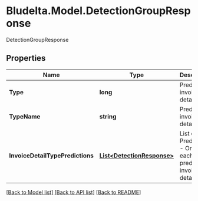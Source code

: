 # Bludelta.Model.DetectionGroupResponse
DetectionGroupResponse

## Properties

Name | Type | Description | Notes
------------ | ------------- | ------------- | -------------
**Type** | **long** | Predicted invoice detail | 
**TypeName** | **string** | Predicted invoice detail | 
**InvoiceDetailTypePredictions** | [**List&lt;DetectionResponse&gt;**](DetectionResponse.md) | List of Predictions - One for each predicted invoice detail. | [optional] 

[[Back to Model list]](../README.md#documentation-for-models) [[Back to API list]](../README.md#documentation-for-api-endpoints) [[Back to README]](../README.md)

